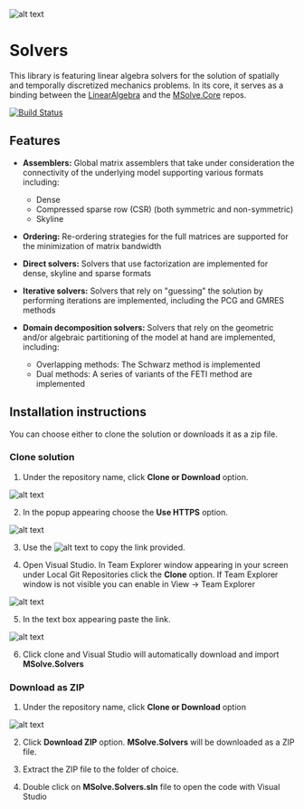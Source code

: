![alt text](http://mgroup.ntua.gr/wp-content/uploads/2018/05/MGroup52.png "MGroup")

# Solvers
This library is featuring linear algebra solvers for the solution of spatially and temporally discretized mechanics problems. In its core, it serves as a binding between the [LinearAlgebra](https://github.com/mgroupntua/linearalgebra) and the [MSolve.Core](https://github.com/mgroupntua/MSolve.Core) repos.

[![Build Status](https://dev.azure.com/mgroupntua/MSolve/_apis/build/status/mgroupntua.Solvers?branchName=develop)](https://dev.azure.com/mgroupntua/MSolve/_build/latest?definitionId=14&branchName=develop)

## Features

- **Assemblers:** Global matrix assemblers that take under consideration the connectivity of the underlying model supporting various formats including:
  * Dense
  * Compressed sparse row (CSR) (both symmetric and non-symmetric)
  * Skyline
  
- **Ordering:** Re-ordering strategies for the full matrices are supported for the minimization of matrix bandwidth 
  
- **Direct solvers:** Solvers that use factorization are implemented for dense, skyline and sparse formats

- **Iterative solvers:** Solvers that rely on "guessing" the solution by performing iterations are implemented, including the PCG and GMRES methods
  
- **Domain decomposition solvers:** Solvers that rely on the geometric and/or algebraic partitioning of the model at hand are implemented, including:
  * Overlapping methods: The Schwarz method is implemented
  * Dual methods: A series of variants of the FETI method are implemented

## Installation instructions
You can choose either to clone the solution or downloads it as a zip file.

### Clone solution
1. Under the repository name, click **Clone or Download** option.

![alt text](https://github.com/mgroupntua/MSolve.Edu/blob/master/Images/CloneOrDownload.png "1")

2. In the popup appearing choose the **Use HTTPS** option.

![alt text](https://github.com/mgroupntua/MSolve.Edu/blob/master/Images/2.png "2")

3. Use the ![alt text](https://github.com/mgroupntua/MSolve.Edu/blob/master/Images/3.png "3") to copy the link provided.

4. Open Visual Studio. In Team Explorer window appearing in your screen under Local Git Repositories click the **Clone** option. If Team Explorer window is not visible you can enable in View -> Team Explorer

  ![alt text](https://github.com/mgroupntua/MSolve.Edu/blob/master/Images/4.png "4")
  
5. In the text box appearing paste the link.

 ![alt text](https://github.com/mgroupntua/MSolve.Edu/blob/master/Images/5.png "5")

6. Click clone and Visual Studio will automatically download and import **MSolve.Solvers**


### Download as ZIP
1. Under the repository name, click **Clone or Download** option

![alt text](https://github.com/mgroupntua/MSolve.Edu/blob/master/Images/CloneOrDownload.png "1")

2. Click **Download ZIP** option. **MSolve.Solvers** will be downloaded as a ZIP file.

3. Extract the ZIP file to the folder of choice.

4. Double click on **MSolve.Solvers.sln** file to open the code with Visual Studio

